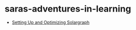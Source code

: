 # saras-adventures-in-learning

- [Setting Up and Optimizing Solargraph](guides/solargraph_setup.md)